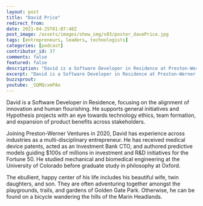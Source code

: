 ```yaml
---
layout: post
title: "David Price"
redirect_from:
date: 2021-04-25T01:07:48Z
post_image: /assets/images/show_img/s03/poster_davePrice.jpg
tags: [entrepreneurs, leaders, technologists]
categories: [podcast]
contributor_id: 37
comments: false
featured: false
description: "David is a Software Developer in Residence at Preston-Werner Ventures."
excerpt: "David is a Software Developer in Residence at Preston-Werner Ventures."
buzzsprout: 
youtube: _SQMQcxmPAo
---
```

David is a Software Developer in Residence, focusing on the alignment of innovation and human flourishing. He supports general initiatives and Hypothesis projects with an eye towards technology ethics, team formation, and expansion of product benefits across stakeholders.

Joining Preston-Werner Ventures in 2020, David has experience across industries as a multi-disciplinary entrepreneur. He has received medical device patents, acted as an Investment Bank CTO, and authored predictive models guiding $100s of millions in investment and R&D initiatives for the Fortune 50. He studied mechanical and biomedical engineering at the University of Colorado before graduate study in philosophy at Oxford.

The ebullient, happy center of his life includes his beautiful wife, twin daughters, and son. They are often adventuring together amongst the playgrounds, trails, and gardens of Golden Gate Park. Otherwise, he can be found on a bicycle wandering the hills of the Marin Headlands.
